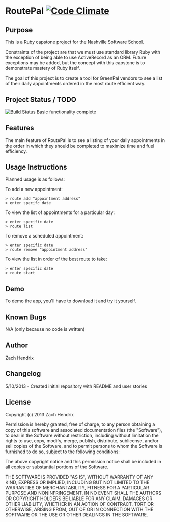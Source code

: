 RoutePal 
[![Code Climate](https://codeclimate.com/github/JonZach/RoutePal.png)](https://codeclimate.com/github/JonZach/RoutePal)
=====================


Purpose
-------

This is a Ruby capstone project for the Nashville Software School.

Constraints of the project are that we must use standard library Ruby with the exception of being able to use ActiveRecord as an ORM.  Future exceptions may be added, but the concept with this capstone is to demonstrate mastery of Ruby itself.

The goal of this project is to create a tool for GreenPal vendors to see a list of their daily appointments ordered in the most route efficient way.

Project Status / TODO
---------------------

[![Build Status](https://travis-ci.org/JonZach/RoutePal.png)](https://travis-ci.org/JonZach/RoutePal)
Basic functionality complete

Features
--------
The main feature of RoutePal is to see a listing of your daily appointments in the order in which they should be completed to maximize time and fuel efficiency.

Usage Instructions
------------------
Planned usage is as follows:

To add a new appointment:

    > route add "appointment address"
    > enter specifc date

To view the list of appointments for a particular day:

    > enter specific date
    > route list

To remove a scheduled appointment:

    > enter specific date
    > route remove "appointment address"

To view the list in order of the best route to take:

    > enter specific date
    > route start


Demo
----

To demo the app, you'll have to download it and try it yourself.

Known Bugs
----------
N/A (only because no code is written)

Author
------

Zach Hendrix

Changelog
---------

5/10/2013 - Created initial repository with README and user stories

License
-------
Copyright (c) 2013 Zach Hendrix

Permission is hereby granted, free of charge, to any person obtaining a copy
of this software and associated documentation files (the "Software"), to deal
in the Software without restriction, including without limitation the rights
to use, copy, modify, merge, publish, distribute, sublicense, and/or sell
copies of the Software, and to permit persons to whom the Software is
furnished to do so, subject to the following conditions:

The above copyright notice and this permission notice shall be included in
all copies or substantial portions of the Software.

THE SOFTWARE IS PROVIDED "AS IS", WITHOUT WARRANTY OF ANY KIND, EXPRESS OR
IMPLIED, INCLUDING BUT NOT LIMITED TO THE WARRANTIES OF MERCHANTABILITY,
FITNESS FOR A PARTICULAR PURPOSE AND NONINFRINGEMENT. IN NO EVENT SHALL THE
AUTHORS OR COPYRIGHT HOLDERS BE LIABLE FOR ANY CLAIM, DAMAGES OR OTHER
LIABILITY, WHETHER IN AN ACTION OF CONTRACT, TORT OR OTHERWISE, ARISING FROM,
OUT OF OR IN CONNECTION WITH THE SOFTWARE OR THE USE OR OTHER DEALINGS IN
THE SOFTWARE.
